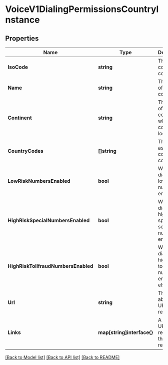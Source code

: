# VoiceV1DialingPermissionsCountryInstance

## Properties

Name | Type | Description | Notes
------------ | ------------- | ------------- | -------------
**IsoCode** | **string** | The ISO country code |[optional] 
**Name** | **string** | The name of the country |[optional] 
**Continent** | **string** | The name of the continent in which the country is located |[optional] 
**CountryCodes** | **[]string** | The E.164 assigned country codes(s) |[optional] 
**LowRiskNumbersEnabled** | **bool** | Whether dialing to low-risk numbers is enabled |[optional] 
**HighRiskSpecialNumbersEnabled** | **bool** | Whether dialing to high-risk special services numbers is enabled |[optional] 
**HighRiskTollfraudNumbersEnabled** | **bool** | Whether dialing to high-risk toll fraud numbers is enabled, else `false` |[optional] 
**Url** | **string** | The absolute URL of this resource |[optional] 
**Links** | **map[string]interface{}** | A list of URLs related to this resource |[optional] 

[[Back to Model list]](../README.md#documentation-for-models) [[Back to API list]](../README.md#documentation-for-api-endpoints) [[Back to README]](../README.md)


